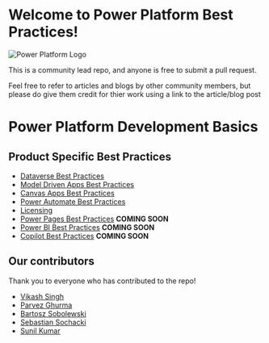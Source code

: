 # Welcome to Power Platform Best Practices!

![Power Platform Logo](https://decisioninc.com/wp-content/uploads/2022/10/microsoft_power_platform_icon_2022.png)

This is a community lead repo, and anyone is free to submit a pull request.

Feel free to refer to articles and blogs by other community members, but please do give them credit for thier work using a link to the article/blog post

# Power Platform Development Basics

## Product Specific Best Practices
- [Dataverse Best Practices](Dataverse.md)
- [Model Driven Apps Best Practices](ModelDrivenApps.md)
- [Canvas Apps Best Practices](CanvasApps.md)
- [Power Automate Best Practices](PowerAutomate.md)
- [Licensing](Licensing.md)
- [Power Pages Best Practices](PowerPages.md) **COMING SOON**
- [Power BI Best Practices](PowerBI.md) **COMING SOON**
- [Copilot Best Practices](Copilot.md) **COMING SOON**

## Our contributors

Thank you to everyone who has contributed to the repo!

- [Vikash Singh](https://www.linkedin.com/in/vikash-singh01)
- [Parvez Ghurma](https://www.linkedin.com/in/parvezghumra)
- [Bartosz Sobolewski](https://www.linkedin.com/in/bartoszsobolewski)
- [Sebastian Sochacki](https://www.linkedin.com/in/sebastian-sochacki-10b63865)
- [Sunil Kumar](https://www.linkedin.com/in/powertrainer/)




